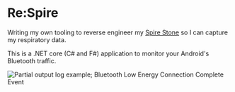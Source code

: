 # Re:Spire

Writing my own tooling to reverse engineer my [Spire Stone](https://spire.io/pages/stone) so I can capture my respiratory data.

This is a .NET core (C# and F#) application to monitor your Android's Bluetooth traffic.

![Partial output log example; Bluetooth Low Energy Connection Complete Event](https://i.imgur.com/aKaPG0g.png)
